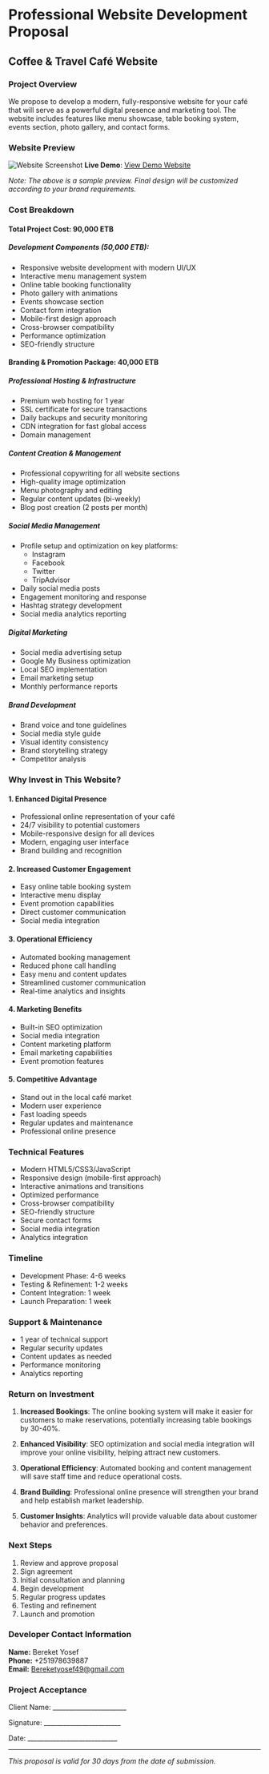 # Professional Website Development Proposal
## Coffee & Travel Café Website

### Project Overview
We propose to develop a modern, fully-responsive website for your café that will serve as a powerful digital presence and marketing tool. The website includes features like menu showcase, table booking system, events section, photo gallery, and contact forms.

### Website Preview
![Website Screenshot](assets/imgs/main.jpg)
**Live Demo**: [View Demo Website](https://foodhut-demo.com)

*Note: The above is a sample preview. Final design will be customized according to your brand requirements.*

### Cost Breakdown

#### Total Project Cost: 90,000 ETB

##### Development Components (50,000 ETB):
- Responsive website development with modern UI/UX
- Interactive menu management system
- Online table booking functionality
- Photo gallery with animations
- Events showcase section
- Contact form integration
- Mobile-first design approach
- Cross-browser compatibility
- Performance optimization
- SEO-friendly structure

#### Branding & Promotion Package: 40,000 ETB
##### Professional Hosting & Infrastructure
- Premium web hosting for 1 year
- SSL certificate for secure transactions
- Daily backups and security monitoring
- CDN integration for fast global access
- Domain management

##### Content Creation & Management
- Professional copywriting for all website sections
- High-quality image optimization
- Menu photography and editing
- Regular content updates (bi-weekly)
- Blog post creation (2 posts per month)

##### Social Media Management
- Profile setup and optimization on key platforms:
  * Instagram
  * Facebook
  * Twitter
  * TripAdvisor
- Daily social media posts
- Engagement monitoring and response
- Hashtag strategy development
- Social media analytics reporting

##### Digital Marketing
- Social media advertising setup
- Google My Business optimization
- Local SEO implementation
- Email marketing setup
- Monthly performance reports

##### Brand Development
- Brand voice and tone guidelines
- Social media style guide
- Visual identity consistency
- Brand storytelling strategy
- Competitor analysis

### Why Invest in This Website?

#### 1. Enhanced Digital Presence
- Professional online representation of your café
- 24/7 visibility to potential customers
- Mobile-responsive design for all devices
- Modern, engaging user interface
- Brand building and recognition

#### 2. Increased Customer Engagement
- Easy online table booking system
- Interactive menu display
- Event promotion capabilities
- Direct customer communication
- Social media integration

#### 3. Operational Efficiency
- Automated booking management
- Reduced phone call handling
- Easy menu and content updates
- Streamlined customer communication
- Real-time analytics and insights

#### 4. Marketing Benefits
- Built-in SEO optimization
- Social media integration
- Content marketing platform
- Email marketing capabilities
- Event promotion features

#### 5. Competitive Advantage
- Stand out in the local café market
- Modern user experience
- Fast loading speeds
- Regular updates and maintenance
- Professional online presence

### Technical Features
- Modern HTML5/CSS3/JavaScript
- Responsive design (mobile-first approach)
- Interactive animations and transitions
- Optimized performance
- Cross-browser compatibility
- SEO-friendly structure
- Secure contact forms
- Social media integration
- Analytics integration

### Timeline
- Development Phase: 4-6 weeks
- Testing & Refinement: 1-2 weeks
- Content Integration: 1 week
- Launch Preparation: 1 week

### Support & Maintenance
- 1 year of technical support
- Regular security updates
- Content updates as needed
- Performance monitoring
- Analytics reporting

### Return on Investment
1. **Increased Bookings**: The online booking system will make it easier for customers to make reservations, potentially increasing table bookings by 30-40%.

2. **Enhanced Visibility**: SEO optimization and social media integration will improve your online visibility, helping attract new customers.

3. **Operational Efficiency**: Automated booking and content management will save staff time and reduce operational costs.

4. **Brand Building**: Professional online presence will strengthen your brand and help establish market leadership.

5. **Customer Insights**: Analytics will provide valuable data about customer behavior and preferences.

### Next Steps
1. Review and approve proposal
2. Sign agreement
3. Initial consultation and planning
4. Begin development
5. Regular progress updates
6. Testing and refinement
7. Launch and promotion

### Developer Contact Information
**Name:** Bereket Yosef  
**Phone:** +251978639887  
**Email:** Bereketyosef49@gmail.com

### Project Acceptance

Client Name: _______________________

Signature: ________________________

Date: ____________________________

---
*This proposal is valid for 30 days from the date of submission.*
